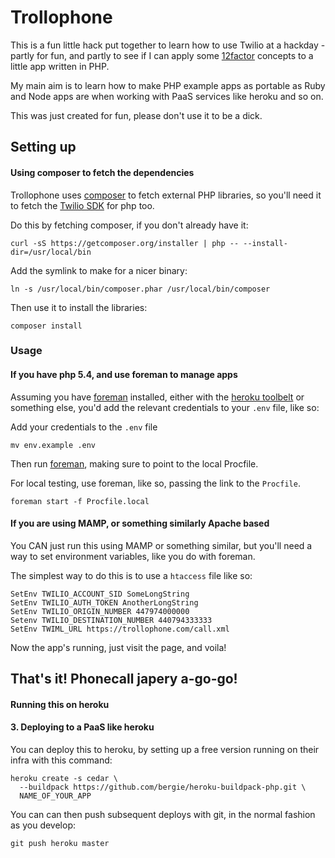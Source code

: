 Trollophone
=================================

This is a fun little hack put together to learn how to use Twilio at a hackday - partly for fun, and partly to see if I can apply some [12factor][] concepts to a little app written in PHP.

My main aim is to learn how to make PHP example apps as portable as Ruby and Node apps are when working with PaaS services like heroku and so on.

This was just created for fun, please don't use it to be a dick.

## Setting up

#### Using composer to fetch the dependencies

Trollophone uses [composer][] to fetch external PHP libraries, so you'll need it to fetch the [Twilio SDK][] for php too.

Do this by fetching composer, if you don't already have it:

```shell
curl -sS https://getcomposer.org/installer | php -- --install-dir=/usr/local/bin
```

Add the symlink to make for a nicer binary:

```shell
ln -s /usr/local/bin/composer.phar /usr/local/bin/composer
```

Then use it to install the libraries:

```shell
composer install
```

### Usage

#### If you have php 5.4, and use foreman to manage apps

Assuming you have [foreman][] installed, either with the [heroku toolbelt][] or something else, you'd add the relevant credentials to your `.env` file, like so:

Add your credentials to the `.env` file

```shell
mv env.example .env
```

Then run [foreman][], making sure to point to the local Procfile.

For local testing, use foreman, like so, passing the link to the `Procfile`.

```shell
foreman start -f Procfile.local
```

#### If you are using MAMP, or something similarly Apache based

You CAN just run this using MAMP or something similar, but you'll need a way to set environment variables, like you do with foreman.

The simplest way to do this is to use a `htaccess` file like so:

```shell
SetEnv TWILIO_ACCOUNT_SID SomeLongString
SetEnv TWILIO_AUTH_TOKEN AnotherLongString
SetEnv TWILIO_ORIGIN_NUMBER 447974000000
Setenv TWILIO_DESTINATION_NUMBER 440794333333
SetEnv TWIML_URL https://trollophone.com/call.xml
```

Now the app's running, just visit the page, and voila!

## That's it! Phonecall japery a-go-go!

#### Running this on heroku

#### 3. Deploying to a PaaS like heroku

You can deploy this to heroku, by setting up a free version running on their infra with this command:

```shell
heroku create -s cedar \
  --buildpack https://github.com/bergie/heroku-buildpack-php.git \
  NAME_OF_YOUR_APP
```

You can can then push subsequent deploys with git, in the normal fashion as you develop:

```shell
git push heroku master
```


<!-- links -->

[12factor]: http://12factor.net
[composer]: http://getcomposer.org
[foreman]: http://blog.daviddollar.org/2011/05/06/introducing-foreman.html
[heroku toolbelt]: https://toolbelt.heroku.com
[Twilio SDK]: https://github.com/twilio/twilio-php
